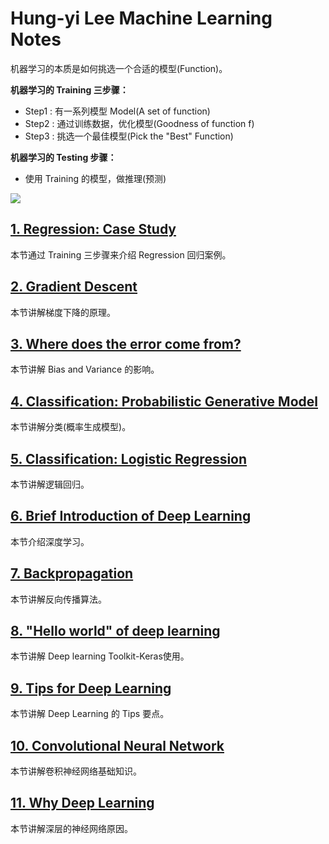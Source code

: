 # Hung-yi Lee Machine Learning Notes

机器学习的本质是如何挑选一个合适的模型(Function)。

**机器学习的 Training 三步骤：**
* Step1 : 有一系列模型 Model(A set of function)
* Step2 : 通过训练数据，优化模型(Goodness of function f)
* Step3 : 挑选一个最佳模型(Pick the "Best" Function)

**机器学习的 Testing 步骤：**

* 使用 Training 的模型，做推理(预测)

![](https://github.com/steveLauwh/DeepLearning-notes/raw/master/Hung-yi%20Lee%20Machine%20Learning%20Notes/image/Framework.PNG)

## [1. Regression: Case Study](https://github.com/steveLauwh/DeepLearning-notes/blob/master/Hung-yi%20Lee%20Machine%20Learning%20Notes/1.%20Regression-Case%20Study.md)

本节通过 Training 三步骤来介绍 Regression 回归案例。

## [2. Gradient Descent](https://github.com/steveLauwh/DeepLearning-notes/blob/master/Hung-yi%20Lee%20Machine%20Learning%20Notes/2.%20Gradient%20Descent.md)

本节讲解梯度下降的原理。

## [3. Where does the error come from?](https://github.com/steveLauwh/DeepLearning-notes/blob/master/Hung-yi%20Lee%20Machine%20Learning%20Notes/3.%20Where%20does%20the%20error%20come%20from.md)

本节讲解 Bias and Variance 的影响。

## [4. Classification: Probabilistic Generative Model](https://github.com/steveLauwh/DeepLearning-notes/blob/master/Hung-yi%20Lee%20Machine%20Learning%20Notes/4.%20Classification-Probabilistic%20Generative%20Model.md)

本节讲解分类(概率生成模型)。

## [5. Classification: Logistic Regression](https://github.com/steveLauwh/DeepLearning-notes/blob/master/Hung-yi%20Lee%20Machine%20Learning%20Notes/5.%20Classification-Logistic%20Regression.md)

本节讲解逻辑回归。

## [6. Brief Introduction of Deep Learning](https://github.com/steveLauwh/DeepLearning-notes/blob/master/Hung-yi%20Lee%20Machine%20Learning%20Notes/6.%20Brief%20Introduction%20of%20Deep%20Learning.md)

本节介绍深度学习。

## [7. Backpropagation](https://github.com/steveLauwh/DeepLearning-notes/blob/master/Hung-yi%20Lee%20Machine%20Learning%20Notes/7.%20Backpropagation.md)

本节讲解反向传播算法。

## [8. "Hello world" of deep learning](https://github.com/steveLauwh/DeepLearning-notes/blob/master/Hung-yi%20Lee%20Machine%20Learning%20Notes/8.%20Hello%20world%20of%20deep%20learning.md)

本节讲解 Deep learning Toolkit-Keras使用。

## [9. Tips for Deep Learning](https://github.com/steveLauwh/DeepLearning-notes/blob/master/Hung-yi%20Lee%20Machine%20Learning%20Notes/9.%20Tips%20for%20deep%20learning.md)

本节讲解 Deep Learning 的 Tips 要点。

## [10. Convolutional Neural Network](https://github.com/steveLauwh/DeepLearning-notes/blob/master/Hung-yi%20Lee%20Machine%20Learning%20Notes/10.%20Convolutional%20Neural%20Network.md)

本节讲解卷积神经网络基础知识。

## [11. Why Deep Learning](https://github.com/steveLauwh/DeepLearning-notes/blob/master/Hung-yi%20Lee%20Machine%20Learning%20Notes/11.%20Why%20Deep%20Learning.md)

本节讲解深层的神经网络原因。


